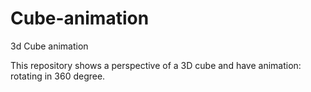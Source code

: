 # Cube-animation
3d Cube animation

This repository shows a perspective of a 3D cube and have animation: rotating in 360 degree. 
